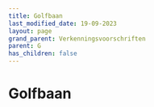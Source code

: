 ```yaml
---
title: Golfbaan
last_modified_date: 19-09-2023
layout: page
grand_parent: Verkenningsvoorschriften
parent: G
has_children: false
---
```


Golfbaan
========

